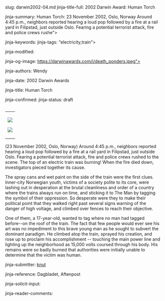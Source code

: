 slug: darwin2002-04.md
jinja-title-full: 2002 Darwin Award: Human Torch

jinja-summary: Human Torch: 23 November 2002, Oslo, Norway Around 4:45 p.m., neighbors reported hearing a loud pop followed by a fire at a rail yard in Filipstad, just outside Oslo. Fearing a potential terrorist attack, fire and police crews rushe">

jinja-keywords:
jinja-tags: "electricity,train">

jinja-modified:

jinja-og-image: https://darwinawards.com/i/death_ponders.jpeg">

jinja-authors: Wendy

jinja-date: 2002 Darwin Awards


jinja-title: Human Torch


jinja-confirmed:
jinja-status: draft
<TABLE border=0 align=right><TR><TD align=center>

<A href="/cgi/search.pl?keywords=category%3Delectricity&swishindex=stories.data&show_description=yes&maxdisplay=10&maxresults=50"><IMG src="/i/icon/electricity.jpg" border=0></A>

<A href="/cgi/search.pl?keywords=category%3Dtrain&swishindex=stories.data&show_description=yes&maxdisplay=10&maxresults=50"><IMG src="/i/icon/train.gif" border=0></A>

</TD></TR></TABLE>

(23 November 2002, Oslo, Norway) Around 4:45 p.m., neighbors reported hearing a loud pop followed by a fire at a rail yard in Filipstad, just outside Oslo. Fearing a potential terrorist attack, fire and police crews rushed to the scene. The top of an electric train was burning! When the fire died down, investigators pieced together its cause.

The spray cans and wet paint on the side of the train were the first clues. Inner-city Norwegian youth, victims of a society polite to its core, were lashing out in desperation at the brutal cleanliness and order of a country where the trains always run on time, and sticking it to The Man by tagging the symbol of their oppression. So desperate were they to make their political point that they walked right past several signs warning of the danger of high voltage, and climbed over fences to reach their objective.

One of them, a 17-year-old, wanted to tag where no man had tagged before--on the roof of the train. The fact that few people would ever see his art was no impediment to this brave young man as he sought to subvert the dominant paradigm. He climbed atop the train, sprayed his creation, and rose up to proclaim his accomplishment -- touching the main power line and lighting up the neighborhood as 15,000 volts coursed through his body. His remains were so badly burned that authorities were initially unable to determine that the victim was human.
<P align=center>
<!--#include virtual="/inc/votebar_viewvoteonly" -->

jinja-submitter: <A HREF="mailto:REMOVE-">knut </A>

jinja-reference: Dagbladet, Aftenpost

jinja-solicit-input:

jinja-reader-comments:



<!--#include file=nav_2002.html -->


